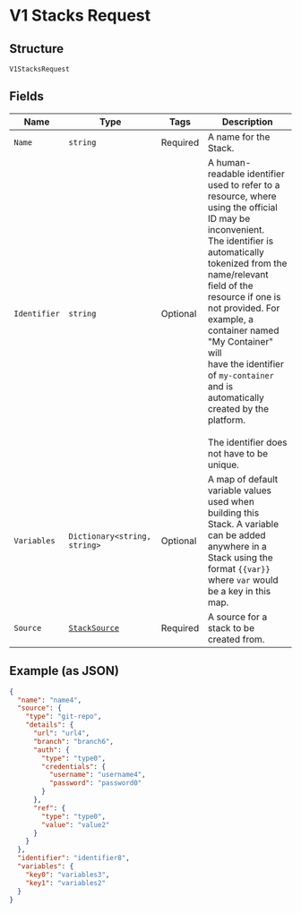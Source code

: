 
# V1 Stacks Request

## Structure

`V1StacksRequest`

## Fields

| Name | Type | Tags | Description |
|  --- | --- | --- | --- |
| `Name` | `string` | Required | A name for the Stack. |
| `Identifier` | `string` | Optional | A human-readable identifier used to refer to a resource, where using the official ID may be inconvenient.<br>The identifier is automatically tokenized from the name/relevant field of the resource if one is not provided. For example, a container named "My Container" will<br>have the identifier of `my-container` and is automatically created by the platform.<br><br>The identifier does not have to be unique. |
| `Variables` | `Dictionary<string, string>` | Optional | A map of default variable values used when building this Stack. A variable can be added anywhere in a Stack using the format `{{var}}` where `var` would be a key in this map. |
| `Source` | [`StackSource`](../../doc/models/containers/stack-source.md) | Required | A source for a stack to be created from. |

## Example (as JSON)

```json
{
  "name": "name4",
  "source": {
    "type": "git-repo",
    "details": {
      "url": "url4",
      "branch": "branch6",
      "auth": {
        "type": "type0",
        "credentials": {
          "username": "username4",
          "password": "password0"
        }
      },
      "ref": {
        "type": "type0",
        "value": "value2"
      }
    }
  },
  "identifier": "identifier8",
  "variables": {
    "key0": "variables3",
    "key1": "variables2"
  }
}
```

